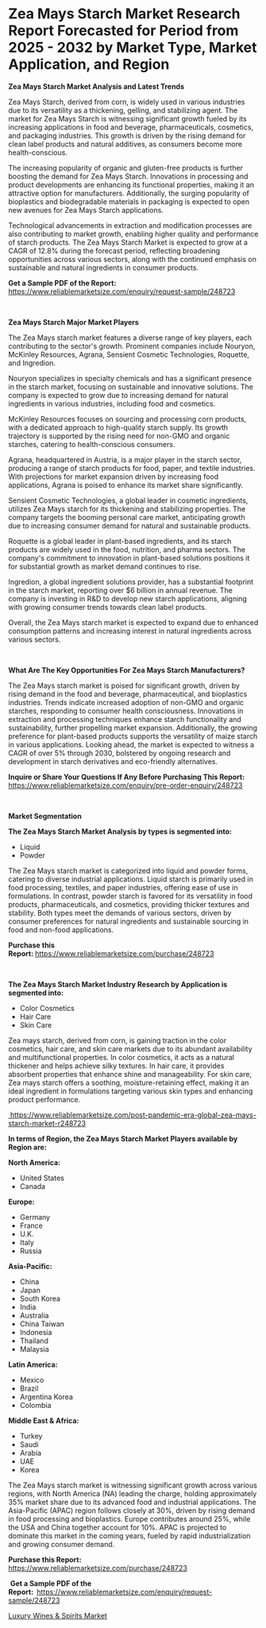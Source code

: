 <p><h1>Zea Mays Starch Market Research Report Forecasted for Period from 2025 -  2032 by Market Type, Market Application, and Region</h1></p><p><strong>Zea Mays Starch Market Analysis and Latest Trends</strong></p>
<p><p>Zea Mays Starch, derived from corn, is widely used in various industries due to its versatility as a thickening, gelling, and stabilizing agent. The market for Zea Mays Starch is witnessing significant growth fueled by its increasing applications in food and beverage, pharmaceuticals, cosmetics, and packaging industries. This growth is driven by the rising demand for clean label products and natural additives, as consumers become more health-conscious.</p><p>The increasing popularity of organic and gluten-free products is further boosting the demand for Zea Mays Starch. Innovations in processing and product developments are enhancing its functional properties, making it an attractive option for manufacturers. Additionally, the surging popularity of bioplastics and biodegradable materials in packaging is expected to open new avenues for Zea Mays Starch applications.</p><p>Technological advancements in extraction and modification processes are also contributing to market growth, enabling higher quality and performance of starch products. The Zea Mays Starch Market is expected to grow at a CAGR of 12.8% during the forecast period, reflecting broadening opportunities across various sectors, along with the continued emphasis on sustainable and natural ingredients in consumer products.</p></p>
<p><strong>Get a Sample PDF of the Report:&nbsp;</strong> <a href="https://www.reliablemarketsize.com/enquiry/request-sample/248723?utm_campaign=3537&utm_medium=2&utm_source=Github&utm_content=ia&utm_term=30032025&utm_id=zea-mays-starch">https://www.reliablemarketsize.com/enquiry/request-sample/248723</a></p>
<p>&nbsp;</p>
<p><strong>Zea Mays Starch Major Market Players</strong></p>
<p><p>The Zea Mays starch market features a diverse range of key players, each contributing to the sector's growth. Prominent companies include Nouryon, McKinley Resources, Agrana, Sensient Cosmetic Technologies, Roquette, and Ingredion.</p><p>Nouryon specializes in specialty chemicals and has a significant presence in the starch market, focusing on sustainable and innovative solutions. The company is expected to grow due to increasing demand for natural ingredients in various industries, including food and cosmetics.</p><p>McKinley Resources focuses on sourcing and processing corn products, with a dedicated approach to high-quality starch supply. Its growth trajectory is supported by the rising need for non-GMO and organic starches, catering to health-conscious consumers.</p><p>Agrana, headquartered in Austria, is a major player in the starch sector, producing a range of starch products for food, paper, and textile industries. With projections for market expansion driven by increasing food applications, Agrana is poised to enhance its market share significantly.</p><p>Sensient Cosmetic Technologies, a global leader in cosmetic ingredients, utilizes Zea Mays starch for its thickening and stabilizing properties. The company targets the booming personal care market, anticipating growth due to increasing consumer demand for natural and sustainable products.</p><p>Roquette is a global leader in plant-based ingredients, and its starch products are widely used in the food, nutrition, and pharma sectors. The company's commitment to innovation in plant-based solutions positions it for substantial growth as market demand continues to rise.</p><p>Ingredion, a global ingredient solutions provider, has a substantial footprint in the starch market, reporting over $6 billion in annual revenue. The company is investing in R&D to develop new starch applications, aligning with growing consumer trends towards clean label products.</p><p>Overall, the Zea Mays starch market is expected to expand due to enhanced consumption patterns and increasing interest in natural ingredients across various sectors.</p></p>
<p>&nbsp;</p>
<p><strong>What Are The Key Opportunities For Zea Mays Starch Manufacturers?</strong></p>
<p><p>The Zea Mays starch market is poised for significant growth, driven by rising demand in the food and beverage, pharmaceutical, and bioplastics industries. Trends indicate increased adoption of non-GMO and organic starches, responding to consumer health consciousness. Innovations in extraction and processing techniques enhance starch functionality and sustainability, further propelling market expansion. Additionally, the growing preference for plant-based products supports the versatility of maize starch in various applications. Looking ahead, the market is expected to witness a CAGR of over 5% through 2030, bolstered by ongoing research and development in starch derivatives and eco-friendly alternatives.</p></p>
<p><strong>Inquire or Share Your Questions If Any Before Purchasing This Report:</strong> <a href="https://www.reliablemarketsize.com/enquiry/pre-order-enquiry/248723?utm_campaign=3537&utm_medium=2&utm_source=Github&utm_content=ia&utm_term=30032025&utm_id=zea-mays-starch">https://www.reliablemarketsize.com/enquiry/pre-order-enquiry/248723</a></p>
<p>&nbsp;</p>
<p><strong>Market Segmentation</strong></p>
<p><strong>The Zea Mays Starch Market Analysis by types is segmented into:</strong></p>
<p><ul><li>Liquid</li><li>Powder</li></ul></p>
<p><p>The Zea Mays starch market is categorized into liquid and powder forms, catering to diverse industrial applications. Liquid starch is primarily used in food processing, textiles, and paper industries, offering ease of use in formulations. In contrast, powder starch is favored for its versatility in food products, pharmaceuticals, and cosmetics, providing thicker textures and stability. Both types meet the demands of various sectors, driven by consumer preferences for natural ingredients and sustainable sourcing in food and non-food applications.</p></p>
<p><strong>Purchase this Report:&nbsp;</strong><a href="https://www.reliablemarketsize.com/purchase/248723?utm_campaign=3537&utm_medium=2&utm_source=Github&utm_content=ia&utm_term=30032025&utm_id=zea-mays-starch">https://www.reliablemarketsize.com/purchase/248723</a></p>
<p>&nbsp;</p>
<p><strong>The Zea Mays Starch Market Industry Research by Application is segmented into:</strong></p>
<p><ul><li>Color Cosmetics</li><li>Hair Care</li><li>Skin Care</li></ul></p>
<p><p>Zea mays starch, derived from corn, is gaining traction in the color cosmetics, hair care, and skin care markets due to its abundant availability and multifunctional properties. In color cosmetics, it acts as a natural thickener and helps achieve silky textures. In hair care, it provides absorbent properties that enhance shine and manageability. For skin care, Zea mays starch offers a soothing, moisture-retaining effect, making it an ideal ingredient in formulations targeting various skin types and enhancing product performance.</p></p>
<p><a href="https://www.reliablemarketsize.com/post-pandemic-era-global-zea-mays-starch-market-r248723?utm_campaign=3537&utm_medium=2&utm_source=Github&utm_content=ia&utm_term=30032025&utm_id=zea-mays-starch">&nbsp;https://www.reliablemarketsize.com/post-pandemic-era-global-zea-mays-starch-market-r248723</a></p>
<p><strong>In terms of Region, the Zea Mays Starch Market Players available by Region are:</strong></p>
<p>
    <p> <strong> North America: </strong>
        <ul>
            <li>United States</li>
            <li>Canada</li>
        </ul>
        </p> 
    <p> <strong> Europe: </strong>
        <ul>
            <li>Germany</li>
            <li>France</li>
            <li>U.K.</li>
            <li>Italy</li>
            <li>Russia</li>
        </ul>
        </p> 
    <p> <strong> Asia-Pacific: </strong>
        <ul>
            <li>China</li>
            <li>Japan</li>
            <li>South Korea</li>
            <li>India</li>
            <li>Australia</li>
            <li>China Taiwan</li>
            <li>Indonesia</li>
            <li>Thailand</li>
            <li>Malaysia</li>
        </ul>
        </p> 
    <p> <strong> Latin America: </strong>
        <ul>
            <li>Mexico</li>
            <li>Brazil</li>
            <li>Argentina Korea</li>
            <li>Colombia</li>
        </ul>
        </p> 
    <p> <strong> Middle East & Africa: </strong>
        <ul>
            <li>Turkey</li>
            <li>Saudi</li>
            <li>Arabia</li>
            <li>UAE</li>
            <li>Korea</li>
        </ul>
    </p>
    </p>
<p><p>The Zea Mays starch market is witnessing significant growth across various regions, with North America (NA) leading the charge, holding approximately 35% market share due to its advanced food and industrial applications. The Asia-Pacific (APAC) region follows closely at 30%, driven by rising demand in food processing and bioplastics. Europe contributes around 25%, while the USA and China together account for 10%. APAC is projected to dominate this market in the coming years, fueled by rapid industrialization and growing consumer demand.</p></p>
<p><strong>Purchase this Report: </strong><a href="https://www.reliablemarketsize.com/purchase/248723?utm_campaign=3537&utm_medium=2&utm_source=Github&utm_content=ia&utm_term=30032025&utm_id=zea-mays-starch">https://www.reliablemarketsize.com/purchase/248723</a></p>
<p>&nbsp;<strong>Get a Sample PDF of the Report:&nbsp;&nbsp;</strong><a href="https://www.reliablemarketsize.com/enquiry/request-sample/248723?utm_campaign=3537&utm_medium=2&utm_source=Github&utm_content=ia&utm_term=30032025&utm_id=zea-mays-starch">https://www.reliablemarketsize.com/enquiry/request-sample/248723</a></p>
<p><strong></strong></p>
<p><p><a href="https://github.com/giardafshaxb/Market-Research-Report-List-1/blob/main/luxury-wines-spirits-market.md?utm_campaign=3537&utm_medium=2&utm_source=Github&utm_content=ia&utm_term=30032025&utm_id=zea-mays-starch">Luxury Wines & Spirits Market</a></p></p>